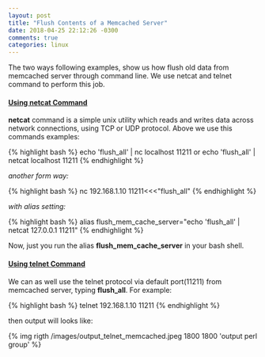 ```yaml
---
layout: post
title: "Flush Contents of a Memcached Server"
date: 2018-04-25 22:12:26 -0300
comments: true
categories: linux
---
```


The two ways following examples, show us how flush old data from memcached server through
command line. We use netcat and <!--more--> telnet command to perform this job.

<h4><u>Using netcat Command</u></h4>

**netcat** command is a simple unix utility which reads and writes data across network connections, using
TCP or UDP protocol. Above we use this commands examples:

{% highlight bash %}
echo 'flush_all' | nc localhost 11211
or
echo 'flush_all' | netcat localhost 11211
{% endhighlight %}

*another form way:*

{% highlight bash %}
nc 192.168.1.10 11211<<<"flush_all"
{% endhighlight %}

*with alias setting:*

{% highlight bash %}
alias flush_mem_cache_server="echo 'flush_all' | netcat 127.0.0.1 11211"
{% endhighlight %}

Now, just you run the alias **flush_mem_cache_server** in your bash shell.

<h4><u>Using telnet Command</u></h4>

We can as well use the telnet protocol via default port(11211) from memcached server, typing **flush_all**. For example:

{% highlight bash %}
telnet 192.168.1.10 11211
{% endhighlight %}

then output will looks like:

{% img rigth /images/output_telnet_memcached.jpeg 1800 1800 'output perl group' %}
